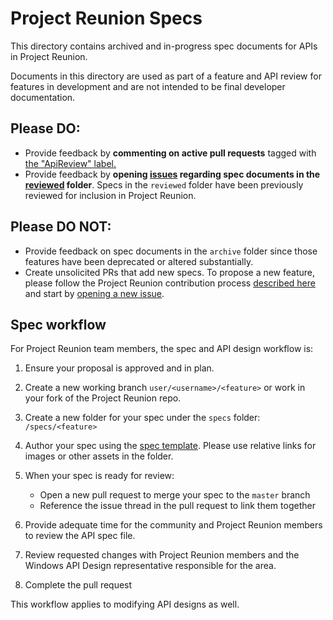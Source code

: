 # Project Reunion Specs

This directory contains archived and in-progress spec documents for APIs in
Project Reunion.

Documents in this directory are used as part of a feature and API review
for features in development and are not intended to be final developer
documentation.

## Please DO:

* Provide feedback by **commenting on active pull requests** tagged with
    [the "ApiReview" label.](https://github.com/microsoft/ProjectReunion/pulls?q=is%3Apr+is%3Aopen+label%3AApiReview)
* Provide feedback by **opening [issues](https://github.com/microsoft/ProjectReunion/issues/new/choose)
   regarding spec documents in the [reviewed](https://github.com/microsoft/ProjectReunion/tree/master/specs/reviewed) folder**.
   Specs in the `reviewed` folder have been previously reviewed for
   inclusion in Project Reunion.

## Please DO NOT:

* Provide feedback on spec documents in the `archive` folder since those
    features have been deprecated or altered substantially.
* Create unsolicited PRs that add new specs. To propose a new feature,
    please follow the Project Reunion contribution process [described here](https://github.com/Microsoft/ProjectReunion/docs/contributor-guide.md)
    and start by [opening a new issue](https://github.com/microsoft/ProjectReunion/issues/new/choose).

## Spec workflow

For Project Reunion team members, the spec and API design workflow is:

1. Ensure your proposal is approved and in plan.

2. Create a new working branch ```user/<username>/<feature>``` or work in
   your fork of the Project Reunion repo.

3. Create a new folder for your spec under the ```specs``` folder: ```/specs/<feature>```

4. Author your spec using the [spec template](spec_template.md).
   Please use relative links for images or other assets in the folder.

5. When your spec is ready for review:

   * Open a new pull request to merge your spec to the ```master``` branch
   * Reference the issue thread in the pull request to link them together

6. Provide adequate time for the community and Project Reunion members to
   review the API spec file.

7. Review requested changes with Project Reunion members and the Windows
   API Design representative responsible for the area.

8. Complete the pull request

This workflow applies to modifying API designs as well.

